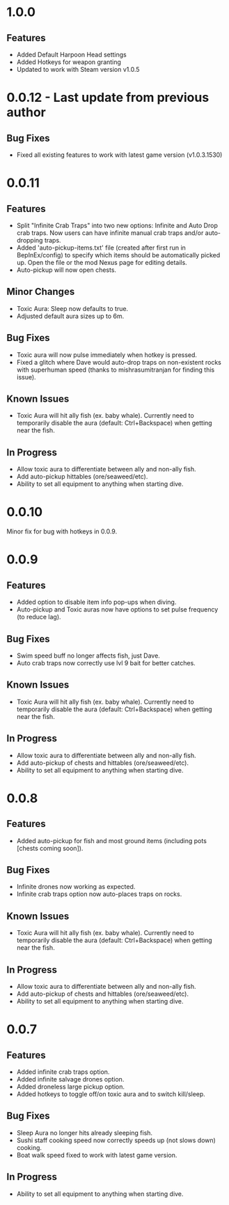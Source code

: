 ﻿# 1.0.0

## Features
- Added Default Harpoon Head settings
- Added Hotkeys for weapon granting
- Updated to work with Steam version v1.0.5

# 0.0.12 - Last update from previous author

## Bug Fixes
- Fixed all existing features to work with latest game version (v1.0.3.1530)


# 0.0.11

## Features
- Split "Infinite Crab Traps" into two new options: Infinite and Auto Drop crab traps.  Now users can have infinite manual crab traps and/or auto-dropping traps.
- Added 'auto-pickup-items.txt' file (created after first run in BepInEx/config) to specify which items should be automatically picked up.  Open the file or the mod Nexus page for editing details.
- Auto-pickup will now open chests.

## Minor Changes
- Toxic Aura: Sleep now defaults to true.
- Adjusted default aura sizes up to 6m.

## Bug Fixes
- Toxic aura will now pulse immediately when hotkey is pressed.
- Fixed a glitch where Dave would auto-drop traps on non-existent rocks with superhuman speed (thanks to mishrasumitranjan for finding this issue).

## Known Issues
- Toxic Aura will hit ally fish (ex. baby whale).  Currently need to temporarily disable the aura (default: Ctrl+Backspace) when getting near the fish.

## In Progress
- Allow toxic aura to differentiate between ally and non-ally fish.
- Add auto-pickup hittables (ore/seaweed/etc).
- Ability to set all equipment to anything when starting dive.


# 0.0.10
Minor fix for bug with hotkeys in 0.0.9.

# 0.0.9

## Features
- Added option to disable item info pop-ups when diving.
- Auto-pickup and Toxic auras now have options to set pulse frequency (to reduce lag).

## Bug Fixes
- Swim speed buff no longer affects fish, just Dave.
- Auto crab traps now correctly use lvl 9 bait for better catches.

## Known Issues
- Toxic Aura will hit ally fish (ex. baby whale).  Currently need to temporarily disable the aura (default: Ctrl+Backspace) when getting near the fish.

## In Progress
- Allow toxic aura to differentiate between ally and non-ally fish.
- Add auto-pickup of chests and hittables (ore/seaweed/etc).
- Ability to set all equipment to anything when starting dive.


# 0.0.8

## Features
- Added auto-pickup for fish and most ground items (including pots [chests coming soon]).

## Bug Fixes
- Infinite drones now working as expected.
- Infinite crab traps option now auto-places traps on rocks.

## Known Issues
- Toxic Aura will hit ally fish (ex. baby whale).  Currently need to temporarily disable the aura (default: Ctrl+Backspace) when getting near the fish.

## In Progress
- Allow toxic aura to differentiate between ally and non-ally fish.
- Add auto-pickup of chests and hittables (ore/seaweed/etc).
- Ability to set all equipment to anything when starting dive.


# 0.0.7

## Features
- Added infinite crab traps option.
- Added infinite salvage drones option.
- Added droneless large pickup option.
- Added hotkeys to toggle off/on toxic aura and to switch kill/sleep.

## Bug Fixes
- Sleep Aura no longer hits already sleeping fish.
- Sushi staff cooking speed now correctly speeds up (not slows down) cooking.
- Boat walk speed fixed to work with latest game version.

## In Progress
- Ability to set all equipment to anything when starting dive.